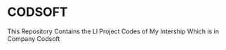 # CODSOFT
This Repository Contains the Ll Project Codes of My Intership Which is in Company Codsoft
